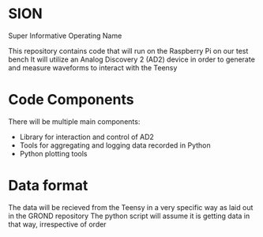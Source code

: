 # SION
Super Informative Operating Name

This repository contains code that will run on the Raspberry Pi on our test bench
It will utilize an Analog Discovery 2 (AD2) device in order to generate and measure waveforms to interact with the Teensy

# Code Components

There will be multiple main components:
 - Library for interaction and control of AD2
 - Tools for aggregating and logging data recorded in Python
 - Python plotting tools

# Data format

The data will be recieved from the Teensy in a very specific way as laid out in the GROND repository
The python script will assume it is getting data in that way, irrespective of order